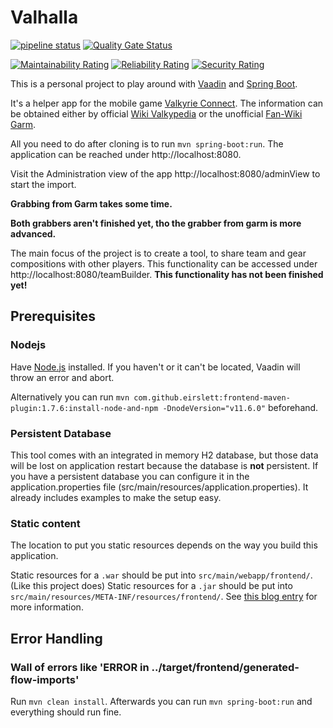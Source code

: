 # Valhalla
[![pipeline status](https://gitlab.com/AirbornePanda/valhalla/badges/master/pipeline.svg)](https://gitlab.com/AirbornePanda/valhalla/commits/master)
[![Quality Gate Status](https://sonarcloud.io/api/project_badges/measure?project=AirbornePanda_vchelper&metric=alert_status)](https://sonarcloud.io/dashboard?id=AirbornePanda_vchelper)

[![Maintainability Rating](https://sonarcloud.io/api/project_badges/measure?project=AirbornePanda_vchelper&metric=sqale_rating)](https://sonarcloud.io/dashboard?id=AirbornePanda_vchelper)
[![Reliability Rating](https://sonarcloud.io/api/project_badges/measure?project=AirbornePanda_vchelper&metric=reliability_rating)](https://sonarcloud.io/dashboard?id=AirbornePanda_vchelper)
[![Security Rating](https://sonarcloud.io/api/project_badges/measure?project=AirbornePanda_vchelper&metric=security_rating)](https://sonarcloud.io/dashboard?id=AirbornePanda_vchelper)

This is a personal project to play around with [Vaadin](https://vaadin.com/) and [Spring Boot](https://spring.io/projects/spring-boot/).

It's a helper app for the mobile game [Valkyrie Connect](https://play.google.com/store/apps/details?id=jp.co.atm.vcon.ww&hl=en).
The information can be obtained either by official [Wiki Valkypedia](http://jam-capture-vcon-ww.ateamid.com/en/) or the unofficial [Fan-Wiki Garm](https://garm.ml/).

All you need to do after cloning is to run `mvn spring-boot:run`.
The application can be reached under http://localhost:8080.

Visit the Administration view of the app http://localhost:8080/adminView to start the import.

**Grabbing from Garm takes some time.**

**Both grabbers aren't finished yet, tho the grabber from garm is more advanced.**

The main focus of the project is to create a tool, to share team and gear compositions with other players.
This functionality can be accessed under http://localhost:8080/teamBuilder.
**This functionality has not been finished yet!**

## Prerequisites
### Nodejs
Have [Node.js](https://nodejs.org/en/) installed. If you haven't or it can't be located, Vaadin will throw an error and abort.
 
Alternatively you can run `mvn com.github.eirslett:frontend-maven-plugin:1.7.6:install-node-and-npm -DnodeVersion="v11.6.0"` beforehand.

### Persistent Database
This tool comes with an integrated in memory H2 database, but those data will be lost on application restart because the database is **not** persistent.
If you have a persistent database you can configure it in the application.properties file (src/main/resources/application.properties). It already includes examples to make the setup easy.

### Static content
The location to put you static resources depends on the way you build this application. 

Static resources for a `.war` should be put into `src/main/webapp/frontend/`. (Like this project does) 
Static resources for a `.jar` should be put into `src/main/resources/META-INF/resources/frontend/`.
See [this blog entry](https://vaadin.com/blog/vaadin-10-and-static-resources) for more information.

## Error Handling
### Wall of errors like 'ERROR in ../target/frontend/generated-flow-imports'

Run `mvn clean install`.
Afterwards you can run `mvn spring-boot:run` and everything should run fine.